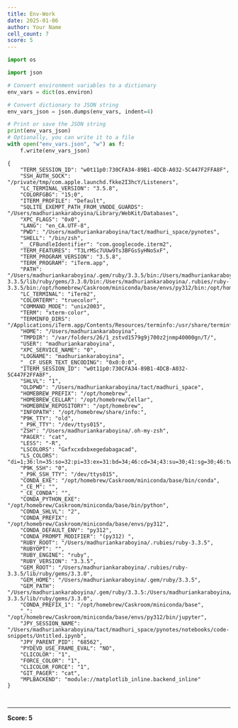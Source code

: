 ```yaml
---
title: Env-Work
date: 2025-01-06
author: Your Name
cell_count: 7
score: 5
---
```


```python
import os
```


```python
import json
```


```python
# Convert environment variables to a dictionary
env_vars = dict(os.environ)
```


```python
# Convert dictionary to JSON string
env_vars_json = json.dumps(env_vars, indent=4)
```


```python
# Print or save the JSON string
print(env_vars_json)
# Optionally, you can write it to a file
with open("env_vars.json", "w") as f:
    f.write(env_vars_json)

```

    {
        "TERM_SESSION_ID": "w0t11p0:730CFA34-89B1-4DCB-A032-5C447F2FFA8F",
        "SSH_AUTH_SOCK": "/private/tmp/com.apple.launchd.fkke2I3hcY/Listeners",
        "LC_TERMINAL_VERSION": "3.5.8",
        "COLORFGBG": "15;0",
        "ITERM_PROFILE": "Default",
        "SQLITE_EXEMPT_PATH_FROM_VNODE_GUARDS": "/Users/madhuriankaraboyina/Library/WebKit/Databases",
        "XPC_FLAGS": "0x0",
        "LANG": "en_CA.UTF-8",
        "PWD": "/Users/madhuriankaraboyina/tact/madhuri_space/pynotes",
        "SHELL": "/bin/zsh",
        "__CFBundleIdentifier": "com.googlecode.iterm2",
        "TERM_FEATURES": "T3LrMSc7UUw9Ts3BFGsSyHNoSxF",
        "TERM_PROGRAM_VERSION": "3.5.8",
        "TERM_PROGRAM": "iTerm.app",
        "PATH": "/Users/madhuriankaraboyina/.gem/ruby/3.3.5/bin:/Users/madhuriankaraboyina/.rubies/ruby-3.3.5/lib/ruby/gems/3.3.0/bin:/Users/madhuriankaraboyina/.rubies/ruby-3.3.5/bin:/opt/homebrew/Caskroom/miniconda/base/envs/py312/bin:/opt/homebrew/Caskroom/miniconda/base/condabin:/opt/homebrew/bin:/opt/homebrew/sbin:/usr/local/bin:/System/Cryptexes/App/usr/bin:/usr/bin:/bin:/usr/sbin:/sbin:/var/run/com.apple.security.cryptexd/codex.system/bootstrap/usr/local/bin:/var/run/com.apple.security.cryptexd/codex.system/bootstrap/usr/bin:/var/run/com.apple.security.cryptexd/codex.system/bootstrap/usr/appleinternal/bin:/Applications/iTerm.app/Contents/Resources/utilities",
        "LC_TERMINAL": "iTerm2",
        "COLORTERM": "truecolor",
        "COMMAND_MODE": "unix2003",
        "TERM": "xterm-color",
        "TERMINFO_DIRS": "/Applications/iTerm.app/Contents/Resources/terminfo:/usr/share/terminfo",
        "HOME": "/Users/madhuriankaraboyina",
        "TMPDIR": "/var/folders/26/1_zstvd1579g9j700z2jnmp40000gn/T/",
        "USER": "madhuriankaraboyina",
        "XPC_SERVICE_NAME": "0",
        "LOGNAME": "madhuriankaraboyina",
        "__CF_USER_TEXT_ENCODING": "0x0:0:0",
        "ITERM_SESSION_ID": "w0t11p0:730CFA34-89B1-4DCB-A032-5C447F2FFA8F",
        "SHLVL": "1",
        "OLDPWD": "/Users/madhuriankaraboyina/tact/madhuri_space",
        "HOMEBREW_PREFIX": "/opt/homebrew",
        "HOMEBREW_CELLAR": "/opt/homebrew/Cellar",
        "HOMEBREW_REPOSITORY": "/opt/homebrew",
        "INFOPATH": "/opt/homebrew/share/info:",
        "P9K_TTY": "old",
        "_P9K_TTY": "/dev/ttys015",
        "ZSH": "/Users/madhuriankaraboyina/.oh-my-zsh",
        "PAGER": "cat",
        "LESS": "-R",
        "LSCOLORS": "Gxfxcxdxbxegedabagacad",
        "LS_COLORS": "di=1;36:ln=35:so=32:pi=33:ex=31:bd=34;46:cd=34;43:su=30;41:sg=30;46:tw=30;42:ow=30;43",
        "P9K_SSH": "0",
        "_P9K_SSH_TTY": "/dev/ttys015",
        "CONDA_EXE": "/opt/homebrew/Caskroom/miniconda/base/bin/conda",
        "_CE_M": "",
        "_CE_CONDA": "",
        "CONDA_PYTHON_EXE": "/opt/homebrew/Caskroom/miniconda/base/bin/python",
        "CONDA_SHLVL": "2",
        "CONDA_PREFIX": "/opt/homebrew/Caskroom/miniconda/base/envs/py312",
        "CONDA_DEFAULT_ENV": "py312",
        "CONDA_PROMPT_MODIFIER": "(py312) ",
        "RUBY_ROOT": "/Users/madhuriankaraboyina/.rubies/ruby-3.3.5",
        "RUBYOPT": "",
        "RUBY_ENGINE": "ruby",
        "RUBY_VERSION": "3.3.5",
        "GEM_ROOT": "/Users/madhuriankaraboyina/.rubies/ruby-3.3.5/lib/ruby/gems/3.3.0",
        "GEM_HOME": "/Users/madhuriankaraboyina/.gem/ruby/3.3.5",
        "GEM_PATH": "/Users/madhuriankaraboyina/.gem/ruby/3.3.5:/Users/madhuriankaraboyina/.rubies/ruby-3.3.5/lib/ruby/gems/3.3.0",
        "CONDA_PREFIX_1": "/opt/homebrew/Caskroom/miniconda/base",
        "_": "/opt/homebrew/Caskroom/miniconda/base/envs/py312/bin/jupyter",
        "JPY_SESSION_NAME": "/Users/madhuriankaraboyina/tact/madhuri_space/pynotes/notebooks/code-snippets/Untitled.ipynb",
        "JPY_PARENT_PID": "68562",
        "PYDEVD_USE_FRAME_EVAL": "NO",
        "CLICOLOR": "1",
        "FORCE_COLOR": "1",
        "CLICOLOR_FORCE": "1",
        "GIT_PAGER": "cat",
        "MPLBACKEND": "module://matplotlib_inline.backend_inline"
    }



```python

```


```python

```


---
**Score: 5**
